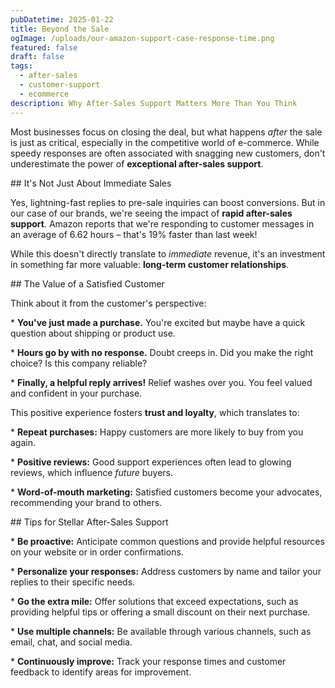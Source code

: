 ```yaml
---
pubDatetime: 2025-01-22
title: Beyond the Sale
ogImage: /uploads/our-amazon-support-case-response-time.png
featured: false
draft: false
tags:
  - after-sales
  - customer-support
  - ecommerce
description: Why After-Sales Support Matters More Than You Think
---
```

Most businesses focus on closing the deal, but what happens _after_ the sale is just as critical, especially in the competitive world of e-commerce. While speedy responses are often associated with snagging new customers, don't underestimate the power of **exceptional after-sales support**.

\## It's Not Just About Immediate Sales

Yes, lightning-fast replies to pre-sale inquiries can boost conversions. But in our case of our brands, we're seeing the impact of **rapid after-sales support**. Amazon reports that we're responding to customer messages in an average of 6.62 hours – that's 19% faster than last week!

While this doesn't directly translate to _immediate_ revenue, it's an investment in something far more valuable: **long-term customer relationships**.

\## The Value of a Satisfied Customer

Think about it from the customer's perspective:

\* **You've just made a purchase.** You're excited but maybe have a quick question about shipping or product use.

\* **Hours go by with no response.** Doubt creeps in. Did you make the right choice? Is this company reliable?

\* **Finally, a helpful reply arrives!** Relief washes over you. You feel valued and confident in your purchase.

This positive experience fosters **trust and loyalty**, which translates to:

\* **Repeat purchases:** Happy customers are more likely to buy from you again.

\* **Positive reviews:** Good support experiences often lead to glowing reviews, which influence _future_ buyers.

\* **Word-of-mouth marketing:** Satisfied customers become your advocates, recommending your brand to others.

\## Tips for Stellar After-Sales Support

\* **Be proactive:** Anticipate common questions and provide helpful resources on your website or in order confirmations.

\* **Personalize your responses:** Address customers by name and tailor your replies to their specific needs.

\* **Go the extra mile:** Offer solutions that exceed expectations, such as providing helpful tips or offering a small discount on their next purchase.

\* **Use multiple channels:** Be available through various channels, such as email, chat, and social media.

\* **Continuously improve:** Track your response times and customer feedback to identify areas for improvement.
